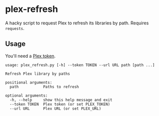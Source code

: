 # plex-refresh

A hacky script to request Plex to refresh its libraries by path.
Requires `requests`.

## Usage

You'll need a [Plex token](https://support.plex.tv/articles/204059436-finding-an-authentication-token-x-plex-token/).

```
usage: plex_refresh.py [-h] --token TOKEN --url URL path [path ...]

Refresh Plex library by paths

positional arguments:
  path           Paths to refresh

optional arguments:
  -h, --help     show this help message and exit
  --token TOKEN  Plex token (or set PLEX_TOKEN)
  --url URL      Plex URL (or set PLEX_URL)
```
